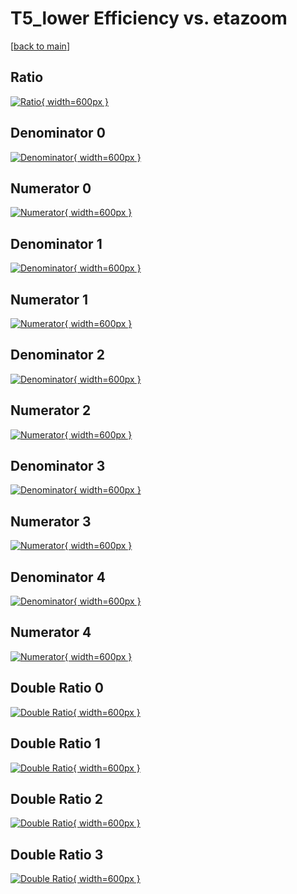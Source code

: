 # T5_lower Efficiency vs. etazoom

[[back to main](./)]



## Ratio

[![Ratio](../mtv/var/T5_lower_loweta_11_0_eff_etazoom.png){ width=600px }](../mtv/var/T5_lower_loweta_11_0_eff_etazoom.pdf)

## Denominator 0

[![Denominator](../mtv/den/T5_lower_loweta_11_0_eff_etazoom_den0.png){ width=600px }](../mtv/den/T5_lower_loweta_11_0_eff_etazoom_den0.pdf)

## Numerator 0

[![Numerator](../mtv/num/T5_lower_loweta_11_0_eff_etazoom_num0.png){ width=600px }](../mtv/num/T5_lower_loweta_11_0_eff_etazoom_num0.pdf)

## Denominator 1

[![Denominator](../mtv/den/T5_lower_loweta_11_0_eff_etazoom_den1.png){ width=600px }](../mtv/den/T5_lower_loweta_11_0_eff_etazoom_den1.pdf)

## Numerator 1

[![Numerator](../mtv/num/T5_lower_loweta_11_0_eff_etazoom_num1.png){ width=600px }](../mtv/num/T5_lower_loweta_11_0_eff_etazoom_num1.pdf)

## Denominator 2

[![Denominator](../mtv/den/T5_lower_loweta_11_0_eff_etazoom_den2.png){ width=600px }](../mtv/den/T5_lower_loweta_11_0_eff_etazoom_den2.pdf)

## Numerator 2

[![Numerator](../mtv/num/T5_lower_loweta_11_0_eff_etazoom_num2.png){ width=600px }](../mtv/num/T5_lower_loweta_11_0_eff_etazoom_num2.pdf)

## Denominator 3

[![Denominator](../mtv/den/T5_lower_loweta_11_0_eff_etazoom_den3.png){ width=600px }](../mtv/den/T5_lower_loweta_11_0_eff_etazoom_den3.pdf)

## Numerator 3

[![Numerator](../mtv/num/T5_lower_loweta_11_0_eff_etazoom_num3.png){ width=600px }](../mtv/num/T5_lower_loweta_11_0_eff_etazoom_num3.pdf)

## Denominator 4

[![Denominator](../mtv/den/T5_lower_loweta_11_0_eff_etazoom_den4.png){ width=600px }](../mtv/den/T5_lower_loweta_11_0_eff_etazoom_den4.pdf)

## Numerator 4

[![Numerator](../mtv/num/T5_lower_loweta_11_0_eff_etazoom_num4.png){ width=600px }](../mtv/num/T5_lower_loweta_11_0_eff_etazoom_num4.pdf)

## Double Ratio 0

[![Double Ratio](../mtv/ratio/T5_lower_loweta_11_0_eff_etazoom_ratio0.png){ width=600px }](../mtv/ratio/T5_lower_loweta_11_0_eff_etazoom_ratio0.pdf)

## Double Ratio 1

[![Double Ratio](../mtv/ratio/T5_lower_loweta_11_0_eff_etazoom_ratio1.png){ width=600px }](../mtv/ratio/T5_lower_loweta_11_0_eff_etazoom_ratio1.pdf)

## Double Ratio 2

[![Double Ratio](../mtv/ratio/T5_lower_loweta_11_0_eff_etazoom_ratio2.png){ width=600px }](../mtv/ratio/T5_lower_loweta_11_0_eff_etazoom_ratio2.pdf)

## Double Ratio 3

[![Double Ratio](../mtv/ratio/T5_lower_loweta_11_0_eff_etazoom_ratio3.png){ width=600px }](../mtv/ratio/T5_lower_loweta_11_0_eff_etazoom_ratio3.pdf)

